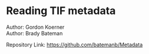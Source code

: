 # Reading TIF metadata

Author: Gordon Koerner  
Author: Brady Bateman

Repository Link: https://github.com/batemanb/Metadata

